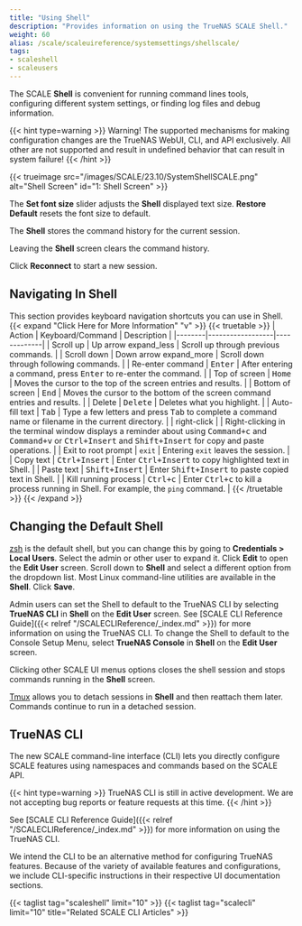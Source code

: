 ```yaml
---
title: "Using Shell"
description: "Provides information on using the TrueNAS SCALE Shell."
weight: 60
alias: /scale/scaleuireference/systemsettings/shellscale/
tags:
- scaleshell
- scaleusers
---
```


The SCALE **Shell** is convenient for running command lines tools, configuring different system settings, or finding log files and debug information.


{{< hint type=warning >}}
Warning! The supported mechanisms for making configuration changes are the TrueNAS WebUI, CLI, and API exclusively.
All other are not supported and result in undefined behavior that can result in system failure!
{{< /hint >}}

{{< trueimage src="/images/SCALE/23.10/SystemShellSCALE.png" alt="Shell Screen" id="1: Shell Screen" >}}

The **Set font size** slider adjusts the **Shell** displayed text size.
**Restore Default** resets the font size to default.

The **Shell** stores the command history for the current session.

Leaving the **Shell** screen clears the command history.

Click **Reconnect** to start a new session.

## Navigating In Shell
This section provides keyboard navigation shortcuts you can use in Shell.
{{< expand "Click Here for More Information" "v" >}}
{{< truetable >}}
| Action | Keyboard/Command | Description |
|--------|------------------|-------------|
| Scroll up | Up arrow <span class="material-icons">expand_less</span> | Scroll up through previous commands. |
| Scroll down | Down arrow <span class="material-icons">expand_more</span> | Scroll down through following commands. |
| Re-enter command | <kbd>Enter</kbd> | After entering a command, press <kbd>Enter</kbd> to re-enter the command. |
| Top of screen | <kbd>Home</kbd> | Moves the cursor to the top of the screen entries and results. |
| Bottom of screen | <kbd>End</kbd> | Moves the cursor to the bottom of the screen command entries and results. |
| Delete | <kbd>Delete</kbd> | Deletes what you highlight. |
| Auto-fill text | <kbd>Tab</kbd> | Type a few letters and press <kbd>Tab</kbd> to complete a command name or filename in the current directory. |
| right-click |  | Right-clicking in the terminal window displays a reminder about using <kbd>Command+c</kbd> and <kbd>Command+v</kbd> or <kbd>Ctrl+Insert</kbd> and <kbd>Shift+Insert</kbd> for copy and paste operations. |
| Exit to root prompt | `exit` | Entering `exit` leaves the session. |
| Copy text | <kbd>Ctrl+Insert</kbd> | Enter <kbd>Ctrl+Insert</kbd> to copy highlighted text in Shell. |
| Paste text | <kbd>Shift+Insert</kbd> | Enter <kbd>Shift+Insert</kbd> to paste copied text in Shell. |
| Kill running process | <kbd>Ctrl+c</kbd> | Enter <kbd>Ctrl+c</kbd> to kill a process running in Shell. For example, the `ping` command. |
{{< /truetable >}}
{{< /expand >}}

## Changing the Default Shell

[zsh](https://www.zsh.org/) is the default shell, but you can change this by going to **Credentials > Local Users**.
Select the admin or other user to expand it.
Click **Edit** to open the **Edit User** screen.
Scroll down to **Shell** and select a different option from the dropdown list. Most Linux command-line utilities are available in the **Shell**.
Click **Save**.

Admin users can set the Shell to default to the TrueNAS CLI by selecting **TrueNAS CLI** in **Shell** on the **Edit User** screen.
See [SCALE CLI Reference Guide]({{< relref "/SCALECLIReference/_index.md" >}}) for more information on using the TrueNAS CLI.
To change the Shell to default to the Console Setup Menu, select **TrueNAS Console** in **Shell** on the **Edit User** screen.

Clicking other SCALE UI menus options closes the shell session and stops commands running in the **Shell** screen.

[Tmux](https://github.com/tmux/tmux/wiki/) allows you to detach sessions in **Shell** and then reattach them later.
Commands continue to run in a detached session.

## TrueNAS CLI

The new SCALE command-line interface (CLI) lets you directly configure SCALE features using namespaces and commands based on the SCALE API.

{{< hint type=warning >}}
TrueNAS CLI is still in active development.
We are not accepting bug reports or feature requests at this time.
{{< /hint >}}

See [SCALE CLI Reference Guide]({{< relref "/SCALECLIReference/_index.md" >}}) for more information on using the TrueNAS CLI.

We intend the CLI to be an alternative method for configuring TrueNAS features.
Because of the variety of available features and configurations, we include CLI-specific instructions in their respective UI documentation sections.

{{< taglist tag="scaleshell" limit="10" >}}
{{< taglist tag="scalecli" limit="10" title="Related SCALE CLI Articles" >}}
